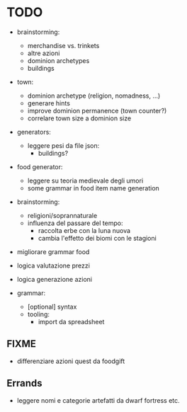 # TODO

- brainstorming:
	- merchandise vs. trinkets
	- altre azioni
	- dominion archetypes
	- buildings

- town:
	- dominion archetype (religion, nomadness, ...)
	- generare hints
	+ improve dominion permanence (town counter?)
	+ correlare town size a dominion size


- generators:
	- leggere pesi da file json:
		- buildings?

- food generator:
	- leggere su teoria medievale degli umori
	- some grammar in food item name generation

+ brainstorming:
	- religioni/soprannaturale
	- influenza del passare del tempo:
		- raccolta erbe con la luna nuova
		- cambia l'effetto dei biomi con le stagioni

+ migliorare grammar food
+ logica valutazione prezzi
+ logica generazione azioni

+ grammar:
	+ [optional] syntax
	+ tooling:
		- import da spreadsheet


## FIXME
- differenziare azioni quest da foodgift


## Errands
- leggere nomi e categorie artefatti da dwarf fortress etc.
